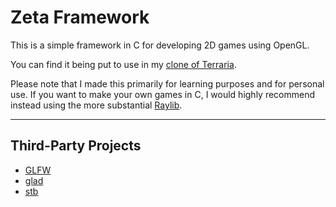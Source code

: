 # Zeta Framework

This is a simple framework in C for developing 2D games using OpenGL.

You can find it being put to use in my [clone of Terraria](https://github.com/harrisonkwhite/terraria_clone).

Please note that I made this primarily for learning purposes and for personal use. If you want to make your own games in C, I would highly recommend instead using the more substantial [Raylib](https://github.com/raysan5/raylib).

---

## Third-Party Projects

- [GLFW](https://github.com/glfw/glfw)
- [glad](https://github.com/Dav1dde/glad)
- [stb](https://github.com/nothings/stb)
